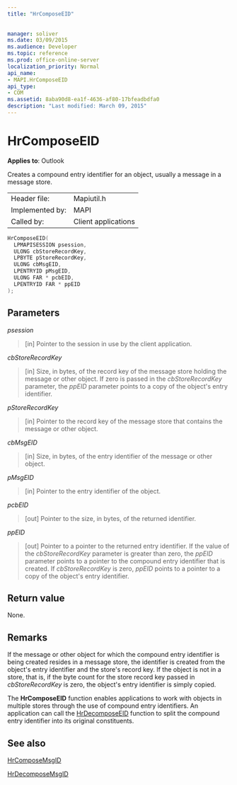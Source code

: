 ```yaml
---
title: "HrComposeEID"
 
 
manager: soliver
ms.date: 03/09/2015
ms.audience: Developer
ms.topic: reference
ms.prod: office-online-server
localization_priority: Normal
api_name:
- MAPI.HrComposeEID
api_type:
- COM
ms.assetid: 8aba90d8-ea1f-4636-af80-17bfeadbdfa0
description: "Last modified: March 09, 2015"
---
```


# HrComposeEID

  
  
**Applies to**: Outlook 
  
Creates a compound entry identifier for an object, usually a message in a message store. 
  
|||
|:-----|:-----|
|Header file:  <br/> |Mapiutil.h  <br/> |
|Implemented by:  <br/> |MAPI  <br/> |
|Called by:  <br/> |Client applications  <br/> |
   
```cpp
HrComposeEID(
  LPMAPISESSION psession,
  ULONG cbStoreRecordKey,
  LPBYTE pStoreRecordKey,
  ULONG cbMsgEID,
  LPENTRYID pMsgEID,
  ULONG FAR * pcbEID,
  LPENTRYID FAR * ppEID
);
```

## Parameters

 _psession_
  
> [in] Pointer to the session in use by the client application. 
    
 _cbStoreRecordKey_
  
> [in] Size, in bytes, of the record key of the message store holding the message or other object. If zero is passed in the  _cbStoreRecordKey_ parameter, the  _ppEID_ parameter points to a copy of the object's entry identifier. 
    
 _pStoreRecordKey_
  
> [in] Pointer to the record key of the message store that contains the message or other object. 
    
 _cbMsgEID_
  
> [in] Size, in bytes, of the entry identifier of the message or other object. 
    
 _pMsgEID_
  
> [in] Pointer to the entry identifier of the object. 
    
 _pcbEID_
  
> [out] Pointer to the size, in bytes, of the returned identifier. 
    
 _ppEID_
  
> [out] Pointer to a pointer to the returned entry identifier. If the value of the  _cbStoreRecordKey_ parameter is greater than zero, the  _ppEID_ parameter points to a pointer to the compound entry identifier that is created. If  _cbStoreRecordKey_ is zero,  _ppEID_ points to a pointer to a copy of the object's entry identifier. 
    
## Return value

None.
  
## Remarks

If the message or other object for which the compound entry identifier is being created resides in a message store, the identifier is created from the object's entry identifier and the store's record key. If the object is not in a store, that is, if the byte count for the store record key passed in  _cbStoreRecordKey_ is zero, the object's entry identifier is simply copied. 
  
The **HrComposeEID** function enables applications to work with objects in multiple stores through the use of compound entry identifiers. An application can call the [HrDecomposeEID](hrdecomposeeid.md) function to split the compound entry identifier into its original constituents. 
  
## See also



[HrComposeMsgID](hrcomposemsgid.md)
  
[HrDecomposeMsgID](hrdecomposemsgid.md)

